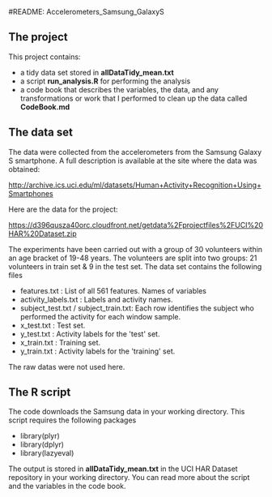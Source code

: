 #README: Accelerometers_Samsung_GalaxyS

## The project

This project contains:

 * a tidy data set stored in **allDataTidy_mean.txt**
 * a script **run_analysis.R** for performing the analysis
 * a code book that describes the variables, the data, and any transformations or work that I performed to clean up the data called **CodeBook.md**


## The data set

The data were collected from the accelerometers from the Samsung Galaxy S smartphone. A full description is available at the site where the data was obtained:

http://archive.ics.uci.edu/ml/datasets/Human+Activity+Recognition+Using+Smartphones

Here are the data for the project:

https://d396qusza40orc.cloudfront.net/getdata%2Fprojectfiles%2FUCI%20HAR%20Dataset.zip 

The experiments have been carried out with a group of 30 volunteers within an age bracket of 19-48 years. The volunteers are split into two groups: 21 volunteers in train set & 9 in the test set.
The data set contains the following files

* features.txt : List of all 561 features. Names of variables
* activity_labels.txt : Labels and activity names.
* subject_test.txt / subject_train.txt: Each row identifies the subject who performed the activity for each window sample.
* x_test.txt : Test set.
* y_test.txt : Activity labels for the 'test' set.
* x_train.txt : Training set.
* y_train.txt : Activity labels for the 'training' set.

The raw datas were not used here.

## The R script
The code downloads the Samsung data in your working directory.
This script requires the following packages

* library(plyr)
* library(dplyr)
* library(lazyeval)

The output is stored in **allDataTidy_mean.txt** in the UCI HAR Dataset repository in your working directory.
You can read more about the script and the variables in the code book.
